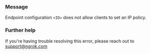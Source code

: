 
### Message
Endpoint configuration <code>&lt;ID&gt;</code> does not allow clients to set an IP policy.

### Further help
If you're having trouble resolving this error, please reach out to [support@ngrok.com](mailto:support@ngrok.com?subject=Help%20with%20ERR_NGROK_344)

